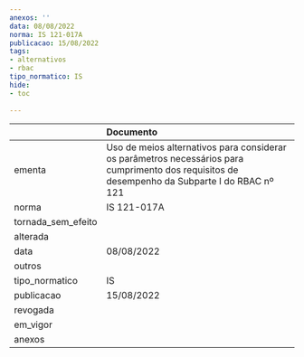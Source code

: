 ```yaml
---
anexos: ''
data: 08/08/2022
norma: IS 121-017A
publicacao: 15/08/2022
tags:
- alternativos
- rbac
tipo_normatico: IS
hide: 
- toc 
 
---
```


|                    | Documento                                                                                                                                      |
|:-------------------|:-----------------------------------------------------------------------------------------------------------------------------------------------|
| ementa             | Uso de meios alternativos para considerar os parâmetros necessários para cumprimento dos requisitos de desempenho da Subparte I do RBAC nº 121 |
| norma              | IS 121-017A                                                                                                                                    |
| tornada_sem_efeito |                                                                                                                                                |
| alterada           |                                                                                                                                                |
| data               | 08/08/2022                                                                                                                                     |
| outros             |                                                                                                                                                |
| tipo_normatico     | IS                                                                                                                                             |
| publicacao         | 15/08/2022                                                                                                                                     |
| revogada           |                                                                                                                                                |
| em_vigor           |                                                                                                                                                |
| anexos             |                                                                                                                                                |